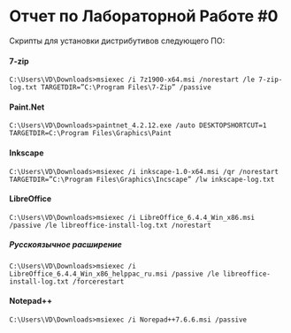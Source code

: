 # Отчет по Лабораторной Работе #0
Cкрипты для установки дистрибутивов следующего ПО:
#### 7-zip
``` 
C:\Users\VD\Downloads>msiexec /i 7z1900-x64.msi /norestart /le 7-zip-log.txt TARGETDIR=”C:\Program Files\7-Zip” /passive
```
#### Paint.Net
```
C:\Users\VD\Downloads>paintnet_4.2.12.exe /auto DESKTOPSHORTCUT=1 TARGETDIR=C:\Program Files\Graphics\Paint 
```
#### Inkscape
```
C:\Users\VD\Downloads>msiexec /i inkscape-1.0-x64.msi /qr /norestart TARGETDIR=”C:\Program Files\Graphics\Incscape” /lw inkscape-log.txt
```
#### LibreOffice
```
C:\Users\VD\Downloads>msiexec /i LibreOffice_6.4.4_Win_x86.msi /passive /le libreoffice-install-log.txt /norestart
```
##### Русскоязычное расширение
```
C:\Users\VD\Downloads>msiexec /i LibreOffice_6.4.4_Win_x86_helppac_ru.msi /passive /le libreoffice-install-log.txt /forcerestart
```
#### Notepad++
```
C:\Users\VD\Downloads>msiexec /i Norepad++7.6.6.msi /passive
```
